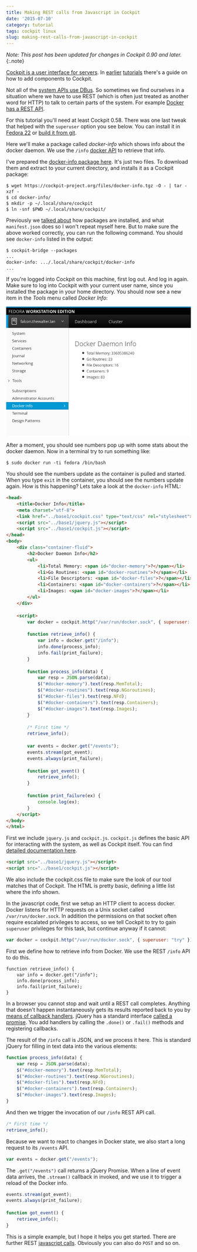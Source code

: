 ```yaml
---
title: Making REST calls from Javascript in Cockpit
date: '2015-07-10'
category: tutorial
tags: cockpit linux
slug: making-rest-calls-from-javascript-in-cockpit
---
```


*Note: This post has been updated for changes in Cockpit 0.90 and later.*
{:.note}

[Cockpit is a user interface for servers](https://cockpit-project.org). In [earlier](https://cockpit-project.org/blog/creating-plugins-for-the-cockpit-user-interface.html) [tutorials](https://cockpit-project.org/blog/using-dbus-from-javascript-in-cockpit.html) there's a guide on how to add components to Cockpit.

Not all of the [system APIs use DBus](https://cockpit-project.org/blog/d-bus-is-powerful-ipc.html). So sometimes we find ourselves in a situation where we have to use REST (which is often just treated as another word for HTTP) to talk to certain parts of the system. For example [Docker has a REST API](https://docs.docker.com/reference/api/docker_remote_api/).

For this tutorial you'll need at least Cockpit 0.58. There was one last tweak that helped with the ```superuser``` option you see below. You can install it in [Fedora 22](https://cockpit-project.org/running.html) or [build it from git](https://github.com/cockpit-project/cockpit/blob/master/HACKING.md).

Here we'll make a package called *docker-info* which shows info about the docker daemon. We use the `/info` [docker API](https://docs.docker.com/reference/api/docker_remote_api_v1.18/#display-system-wide-information) to retrieve that info.

I've prepared the [docker-info package here](https://cockpit-project.org/files/docker-info.tgz). It's just two files. To download them and extract to your current directory, and installs it as a Cockpit package:

```text
$ wget https://cockpit-project.org/files/docker-info.tgz -O - | tar -xzf -
$ cd docker-info/
$ mkdir -p ~/.local/share/cockpit
$ ln -snf $PWD ~/.local/share/cockpit/
```

Previously we [talked about](https://cockpit-project.org/blog/creating-plugins-for-the-cockpit-user-interface.html) how packages are installed, and what `manifest.json` does so I won't repeat myself here. But to make sure the above worked correctly, you can run the following command. You should see `docker-info` listed in the output:

```text
$ cockpit-bridge --packages
...
docker-info: .../.local/share/cockpit/docker-info
...
```

If you're logged into Cockpit on this machine, first log out. And log in again. Make sure to log into Cockpit with your current user name, since you installed the package in your home directory. You should now see a new item in the *Tools* menu called *Docker Info*:

![Docker Info tool](/images/cockpit-docker-info.png)

After a moment, you should see numbers pop up with some stats about the docker daemon. Now in a terminal try to run something like:

```text
$ sudo docker run -ti fedora /bin/bash
```

You should see the numbers update as the container is pulled and started. When you type ```exit``` in the container, you should see the numbers update again. How is this happening? Lets take a look at the `docker-info` HTML:

```html
<head>
    <title>Docker Info</title>
    <meta charset="utf-8">
    <link href="../base1/cockpit.css" type="text/css" rel="stylesheet">
    <script src="../base1/jquery.js"></script>
    <script src="../base1/cockpit.js"></script>
</head>
<body>
    <div class="container-fluid">
        <h2>Docker Daemon Info</h2>
        <ul>
            <li>Total Memory: <span id="docker-memory">?</span></li>
            <li>Go Routines: <span id="docker-routines">?</span></li>
            <li>File Descriptors: <span id="docker-files">?</span></li>
            <li>Containers: <span id="docker-containers">?</span></li>
            <li>Images: <span id="docker-images">?</span></li>
        </ul>
    </div>

    <script>
        var docker = cockpit.http("/var/run/docker.sock", { superuser: "try" });

        function retrieve_info() {
            var info = docker.get("/info");
            info.done(process_info);
            info.fail(print_failure);
        }

        function process_info(data) {
            var resp = JSON.parse(data);
            $("#docker-memory").text(resp.MemTotal);
            $("#docker-routines").text(resp.NGoroutines);
            $("#docker-files").text(resp.NFd);
            $("#docker-containers").text(resp.Containers);
            $("#docker-images").text(resp.Images);
        }

        /* First time */
        retrieve_info();

        var events = docker.get("/events");
        events.stream(got_event);
        events.always(print_failure);

        function got_event() {
            retrieve_info();
        }

        function print_failure(ex) {
            console.log(ex);
        }
    </script>
</body>
</html>
```

First we include `jquery.js` and `cockpit.js`. `cockpit.js` defines the basic API for interacting with the system, as well as Cockpit itself. You can find [detailed documentation here](https://cockpit-project.org/guide/latest/api-cockpit.html).

```html
<script src="../base1/jquery.js"></script>
<script src="../base1/cockpit.js"></script>
```

We also include the cockpit.css file to make sure the look of our tool matches that of Cockpit. The HTML is pretty basic, defining a little list where the info shown.

In the javascript code, first we setup an HTTP client to access docker. Docker listens for HTTP requests on a Unix socket called `/var/run/docker.sock`. In addition the permissions on that socket often require escalated privileges to access, so we tell Cockpit to try to gain `superuser` privileges for this task, but continue anyway if it cannot:

```javascript
var docker = cockpit.http("/var/run/docker.sock", { superuser: "try" });
```

First we define how to retrieve info from Docker. We use the REST `/info` API to do this.

```javascipt
function retrieve_info() {
    var info = docker.get("/info");
    info.done(process_info);
    info.fail(print_failure);
}
```

In a browser you cannot stop and wait until a REST call completes. Anything that doesn't happen instantaneously gets its results reported back to you by [means of callback handlers](https://cockpit-project.org/guide/latest/api-cockpit.html#cockpit-http-done). jQuery has a standard interface [called a promise](http://api.jquery.com/deferred.promise/). You add handlers by calling the `.done()` or `.fail()` methods and registering callbacks.

The result of the `/info` call is JSON, and we process it here. This is standard jQuery for filling in text data into the various elements:

```javascript
function process_info(data) {
    var resp = JSON.parse(data);
    $("#docker-memory").text(resp.MemTotal);
    $("#docker-routines").text(resp.NGoroutines);
    $("#docker-files").text(resp.NFd);
    $("#docker-containers").text(resp.Containers);
    $("#docker-images").text(resp.Images);
}
```

And then we trigger the invocation of our `/info` REST API call.

```javascript
/* First time */
retrieve_info();
```

Because we want to react to changes in Docker state, we also start a long request to its `/events` API.

```javascript
var events = docker.get("/events");
```

The `.get("/events")` call returns a jQuery Promise. When a line of event data arrives, the `.stream()` callback in invoked, and we use it to trigger a reload of the Docker info.

```javascript
events.stream(got_event);
events.always(print_failure);

function got_event() {
    retrieve_info();
}
```

This is a simple example, but I hope it helps you get started. There are further REST [javascript calls](https://cockpit-project.org/guide/latest/api-cockpit.html#latest-http). Obviously you can also do `POST` and so on.
